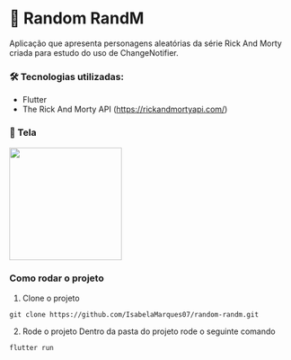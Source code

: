 # 🔫 Random RandM

Aplicação que apresenta personagens aleatórias da série Rick And Morty criada para estudo do uso de ChangeNotifier.

### 🛠 Tecnologias utilizadas:
* Flutter
* The Rick And Morty API (https://rickandmortyapi.com/)

### 📱 Tela
<p>
  <img src="https://user-images.githubusercontent.com/61291155/170830563-d9046551-79c1-4f14-b0fe-dc776865826c.gif" width="200px">
</p>

### Como rodar o projeto
1. Clone o projeto 
```
git clone https://github.com/IsabelaMarques07/random-randm.git
```
2. Rode o projeto
Dentro da pasta do projeto rode o seguinte comando
```
flutter run
```
